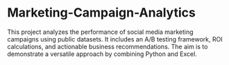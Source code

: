 # Marketing-Campaign-Analytics
This project analyzes the performance of social media marketing campaigns using public datasets. It includes an A/B testing framework, ROI calculations, and actionable business recommendations. The aim is to demonstrate a versatile approach by combining Python and Excel.
